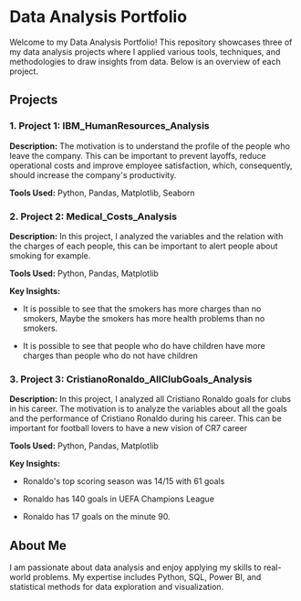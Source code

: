 # Data Analysis Portfolio

Welcome to my Data Analysis Portfolio! This repository showcases three of my data analysis projects where I applied various tools, techniques, and methodologies to draw insights from data. Below is an overview of each project.

## Projects

### 1. Project 1: IBM_HumanResources_Analysis

**Description:** The motivation is to understand the profile of the people who leave the company. This can be important to prevent layoffs, reduce operational costs and improve employee satisfaction, which, consequently, should increase the company's productivity.

**Tools Used:** Python, Pandas, Matplotlib, Seaborn

### 2. Project 2: Medical_Costs_Analysis

**Description:** In this project, I analyzed the variables and the relation with the charges of each people, this can be important to alert people about smoking for example.

**Tools Used:** Python, Pandas, Matplotlib

**Key Insights:**  

- It is possible to see that the smokers has more charges than no smokers, Maybe the smokers has more health problems than no smokers.

- It is possible to see that people who do have children have more charges than people who do not have children


### 3. Project 3: CristianoRonaldo_AllClubGoals_Analysis

**Description:** In this project, I analyzed all Cristiano Ronaldo goals for clubs in his career. The motivation is to analyze the variables about all the goals and the performance of Cristiano Ronaldo during his career.
This can be important for football lovers to have a new vision of CR7 career 

**Tools Used:** Python, Pandas, Matplotlib

**Key Insights:**  

- Ronaldo's top scoring season was 14/15 with 61 goals
  
- Ronaldo has 140 goals in UEFA Champions League

- Ronaldo has 17 goals on the minute 90.

## About Me

I am passionate about data analysis and enjoy applying my skills to real-world problems. My expertise includes Python, SQL, Power BI, and statistical methods for data exploration and visualization.


